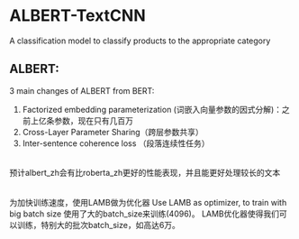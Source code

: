 # ALBERT-TextCNN
A classification model to classify products to the appropriate category 
## ALBERT:
3 main changes of ALBERT from BERT:
1. Factorized embedding parameterization (词嵌入向量参数的因式分解)：之前上亿条参数，现在只有几百万
2. Cross-Layer Parameter Sharing（跨层参数共享）
3. Inter-sentence coherence loss （段落连续性任务）
######
预计albert_zh会有比roberta_zh更好的性能表现，并且能更好处理较长的文本
######
为加快训练速度，使用LAMB做为优化器 Use LAMB as optimizer, to train with big batch size
使用了大的batch_size来训练(4096)。 LAMB优化器使得我们可以训练，特别大的批次batch_size，如高达6万。
